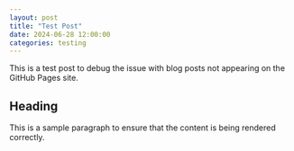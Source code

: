 ```yaml
---
layout: post
title: "Test Post"
date: 2024-06-28 12:00:00
categories: testing
---
```


This is a test post to debug the issue with blog posts not appearing on the GitHub Pages site.

## Heading

This is a sample paragraph to ensure that the content is being rendered correctly.
